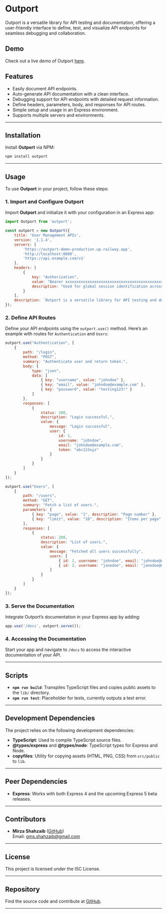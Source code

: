 # Outport

Outport is a versatile library for API testing and documentation, offering a user-friendly interface to define, test, and visualize API endpoints for seamless debugging and collaboration.

## Demo

Check out a live demo of Outport [here](https://bugstuck.com/docs/).

## Features

- Easily document API endpoints.
- Auto-generate API documentation with a clean interface.
- Debugging support for API endpoints with detailed request information.
- Define headers, parameters, body, and responses for API routes.
- Simple setup and usage in an Express environment.
- Supports multiple servers and environments.

---

## Installation

Install **Outport** via NPM:

```bash
npm install outport
```
---

## Usage

To use **Outport** in your project, follow these steps:

### 1. Import and Configure Outport

Import **Outport** and initialize it with your configuration in an Express app:

```javascript
import Outport from 'outport';

const outport = new Outport({
    title: 'User Management APIs',
    version: '1.1.4',
    servers: [
        'https://outport-demo-production.up.railway.app',
        'http://localhost:8080',
        'https://api.example.com/v1'
    ],
    headers: [
        {
            key: "Authorization",
            value: "Bearer xxxxxxxxxxxxxxxxxxxxxxxxxxxxxxxxxxxxxxxxxxxxxxxxxxxxxxxxxxx",
            description: "Used for global session identification across requests"
        }
    ],
    description: `Outport is a versatile library for API testing and documentation, offering a user-friendly interface to define, test, and visualize API endpoints for seamless debugging and collaboration.`,
});
```

### 2. Define API Routes

Define your API endpoints using the `outport.use()` method. Here’s an example with routes for `Authentication` and `Users`:

```javascript
outport.use("Authentication", [
    {
        path: "/login",
        method: "POST",
        summary: "Authenticate user and return token.",
        body: {
            type: "json",
            data: [
                { key: "username", value: "johndoe" },
                { key: "email", value: "johndoe@example.com" },
                { key: "password", value: "testing123!" }
            ]
        },
        responses: [
            {
                status: 200,
                description: "Login successful.",
                value: {
                    message: "Login successful",
                    user: {
                        id: 1,
                        username: "johndoe",
                        email: "johndoe@example.com",
                        token: "abc123xyz"
                    }
                }
            }
        ]
    }
]);

outport.use("Users", [
    {
        path: "/users",
        method: "GET",
        summary: "Fetch a list of users.",
        parameters: [
            { key: "page", value: "1", description: "Page number" },
            { key: "limit", value: "10", description: "Items per page" }
        ],
        responses: [
            {
                status: 200,
                description: "List of users.",
                value: {
                    message: "Fetched all users successfully",
                    users: [
                        { id: 1, username: "johndoe", email: "johndoe@example.com" },
                        { id: 2, username: "janedoe", email: "janedoe@example.com" }
                    ]
                }
            }
        ]
    }
]);
```

### 3. Serve the Documentation

Integrate Outport’s documentation in your Express app by adding:

```javascript
app.use('/docs', outport.serve());
```

### 4. Accessing the Documentation

Start your app and navigate to `/docs` to access the interactive documentation of your API.

---

## Scripts

- **`npm run build`**: Transpiles TypeScript files and copies public assets to the `lib/` directory.
- **`npm run test`**: Placeholder for tests, currently outputs a test error.

---

## Development Dependencies

The project relies on the following development dependencies:

- **TypeScript**: Used to compile TypeScript source files.
- **@types/express** and **@types/node**: TypeScript types for Express and Node.
- **copyfiles**: Utility for copying assets (HTML, PNG, CSS) from `src/public` to `lib`.

---

## Peer Dependencies

- **Express**: Works with both Express 4 and the upcoming Express 5 beta releases.

---

## Contributors

- **Mirza Shahzaib** ([GitHub](https://github.com/GMShahzaib))  
  Email: gms.shahzaib@gmail.com

---

## License

This project is licensed under the ISC License.

---

## Repository

Find the source code and contribute at [GitHub](https://github.com/GMShahzaib/outport).

---